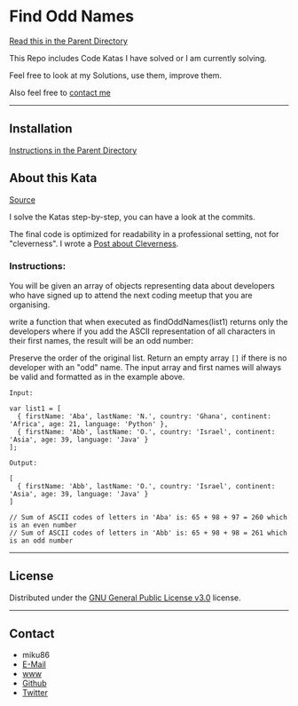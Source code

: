 # Find Odd Names

[Read this in the Parent Directory](https://github.com/miku86/katas)

This Repo includes Code Katas I have solved or I am currently solving.

Feel free to look at my Solutions, use them, improve them.

Also feel free to [contact me](#contact)

---

## Installation

[Instructions in the Parent Directory](https://www.codewars.com/kata/coding-meetup-number-15-higher-order-functions-series-find-the-odd-names)

## About this Kata

[Source](https://www.codewars.com/kata/multiples-of-3-or-5)

I solve the Katas step-by-step, you can have a look at the commits.

The final code is optimized for readability in a professional setting, not for "cleverness".
I wrote a [Post about Cleverness](https://dev.to/miku86/diary---20180830-4f5e).

### Instructions:

You will be given an array of objects representing data about developers who have signed up to attend the next coding meetup that you are organising.

write a function that when executed as findOddNames(list1) returns only the developers where if you add the ASCII representation of all characters in their first names, the result will be an odd number:

Preserve the order of the original list.
Return an empty array `[]` if there is no developer with an "odd" name.
The input array and first names will always be valid and formatted as in the example above.

```
Input:

var list1 = [
  { firstName: 'Aba', lastName: 'N.', country: 'Ghana', continent: 'Africa', age: 21, language: 'Python' },
  { firstName: 'Abb', lastName: 'O.', country: 'Israel', continent: 'Asia', age: 39, language: 'Java' }
];

Output:

[
  { firstName: 'Abb', lastName: 'O.', country: 'Israel', continent: 'Asia', age: 39, language: 'Java' }
]

// Sum of ASCII codes of letters in 'Aba' is: 65 + 98 + 97 = 260 which is an even number
// Sum of ASCII codes of letters in 'Abb' is: 65 + 98 + 98 = 261 which is an odd number
```

---

## License

Distributed under the [GNU General Public License v3.0](https://choosealicense.com/licenses/gpl-3.0/) license.

---

## Contact

- miku86
- [E-Mail](mailto:hello@miku86.com)
- [www](https://miku86.com)
- [Github](https://github.com/miku86)
- [Twitter](https://twitter.com/miku86com)
